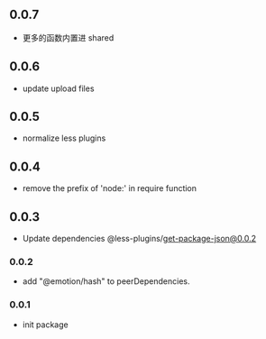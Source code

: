 ## 0.0.7

- 更多的函数内置进 shared

## 0.0.6

- update upload files

## 0.0.5

- normalize less plugins

## 0.0.4

- remove the prefix of 'node:' in require function

## 0.0.3

-   Update dependencies @less-plugins/get-package-json@0.0.2

### 0.0.2

-   add "@emotion/hash" to peerDependencies.

### 0.0.1

-   init package

